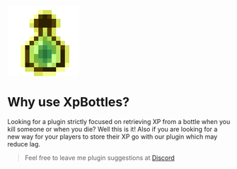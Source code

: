 ![alt text](https://raw.githubusercontent.com/Trxgically/XpBottles/master/logo.png)

# Why use XpBottles?
Looking for a plugin strictly focused on retrieving XP from a bottle when you kill someone or when you die? Well this is it! Also if you are looking for a new way for your players to store their XP go with our plugin which may reduce lag.

  > Feel free to leave me plugin suggestions at [Discord](https://discord.gg/bkcByHZ)
  
